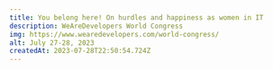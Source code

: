 ```yaml
---
title: You belong here! On hurdles and happiness as women in IT
description: WeAreDevelopers World Congress
img: https://www.wearedevelopers.com/world-congress/
alt: July 27-28, 2023
createdAt: 2023-07-28T22:50:54.724Z
---
```


